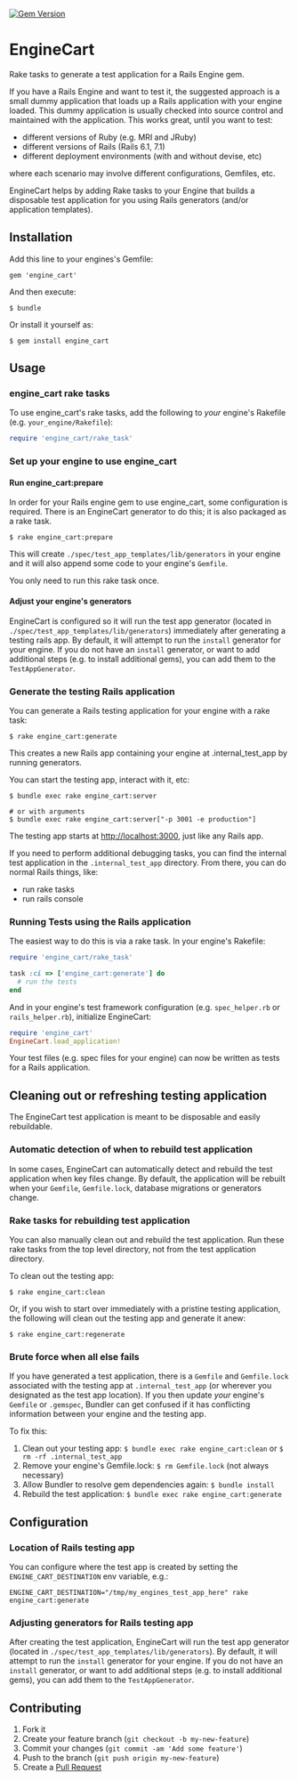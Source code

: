 [![Gem Version](https://badge.fury.io/rb/engine_cart.svg)](http://badge.fury.io/rb/engine_cart)

# EngineCart

Rake tasks to generate a test application for a Rails Engine gem.

If you have a Rails Engine and want to test it, the suggested approach is a small dummy application that loads up a Rails application with your engine loaded. This dummy application is usually checked into source control and maintained with the application. This works great, until you want to test:

 - different versions of Ruby (e.g. MRI and JRuby)
 - different versions of Rails (Rails 6.1, 7.1)
 - different deployment environments (with and without devise, etc)

where each scenario may involve different configurations, Gemfiles, etc.

EngineCart helps by adding Rake tasks to your Engine that builds a disposable test application for you using Rails generators (and/or application templates).

## Installation

Add this line to your engines's Gemfile:

    gem 'engine_cart'

And then execute:

    $ bundle

Or install it yourself as:

    $ gem install engine_cart

## Usage

### engine_cart rake tasks

To use engine_cart's rake tasks, add the following to *your* engine's Rakefile (e.g. `your_engine/Rakefile`):

```ruby
require 'engine_cart/rake_task'
```

### Set up your engine to use engine_cart

#### Run engine_cart:prepare

In order for your Rails engine gem to use engine_cart, some configuration is required. There is an EngineCart generator to do this; it is also packaged as a rake task.

```
$ rake engine_cart:prepare
```

This will create `./spec/test_app_templates/lib/generators` in your engine and it will also append some code to your engine's `Gemfile`.

You only need to run this rake task once.

#### Adjust your engine's generators

EngineCart is configured so it will run the test app generator (located in `./spec/test_app_templates/lib/generators`) immediately after generating a testing rails app. By default, it will attempt to run the `install` generator for your engine. If you do not have an `install` generator, or want to add additional steps (e.g. to install additional gems), you can add them to the `TestAppGenerator`.


### Generate the testing Rails application

You can generate a Rails testing application for your engine with a rake task:

```
$ rake engine_cart:generate
```

This creates a new Rails app containing your engine at .internal_test_app by running generators.

You can start the testing app, interact with it, etc:

```
$ bundle exec rake engine_cart:server

# or with arguments
$ bundle exec rake engine_cart:server["-p 3001 -e production"]
```

The testing app starts at [http://localhost:3000](http://localhost:3000), just like any Rails app.

If you need to perform additional debugging tasks, you can find the internal test application in the `.internal_test_app` directory. From there, you can do normal Rails things, like:
* run rake tasks
* run rails console

### Running Tests using the Rails application

The easiest way to do this is via a rake task.  In your engine's Rakefile:

```ruby
require 'engine_cart/rake_task'

task :ci => ['engine_cart:generate'] do
  # run the tests
end
```

And in your engine's test framework configuration (e.g. `spec_helper.rb` or `rails_helper.rb`), initialize EngineCart:

```ruby
require 'engine_cart'
EngineCart.load_application!
```

Your test files (e.g. spec files for your engine) can now be written as tests for a Rails application.

## Cleaning out or refreshing testing application

The EngineCart test application is meant to be disposable and easily rebuildable.

### Automatic detection of when to rebuild test application

In some cases, EngineCart can automatically detect and rebuild the test application when key files change. By default, the application will be rebuilt when your `Gemfile`, `Gemfile.lock`, database migrations or generators change.

### Rake tasks for rebuilding test application

You can also manually clean out and rebuild the test application.  Run these rake tasks from the top level directory, not from the test application directory.

To clean out the testing app:

```
$ rake engine_cart:clean
```

Or, if you wish to start over immediately with a pristine testing application, the following will clean out the testing app and generate it anew:

```
$ rake engine_cart:regenerate
```

### Brute force when all else fails

If you have generated a test application, there is a `Gemfile` and `Gemfile.lock` associated with the testing app at `.internal_test_app` (or wherever you designated as the test app location).  If you then update *your* engine's `Gemfile` or `.gemspec`, Bundler can get confused if it has conflicting information between your engine and the testing app.

To fix this:

1. Clean out your testing app: `$ bundle exec rake engine_cart:clean` or `$ rm -rf .internal_test_app`
2. Remove your engine's Gemfile.lock: `$ rm Gemfile.lock` (not always necessary)
3. Allow Bundler to resolve gem dependencies again: `$ bundle install`
4. Rebuild the test application: `$ bundle exec rake engine_cart:generate`

## Configuration

### Location of Rails testing app

You can configure where the test app is created by setting the `ENGINE_CART_DESTINATION` env variable, e.g.:

```
ENGINE_CART_DESTINATION="/tmp/my_engines_test_app_here" rake engine_cart:generate
```

### Adjusting generators for Rails testing app

After creating the test application, EngineCart will run the test app generator (located in `./spec/test_app_templates/lib/generators`). By default, it will attempt to run the `install` generator for your engine. If you do not have an `install` generator, or want to add additional steps (e.g. to install additional gems), you can add them to the `TestAppGenerator`.

## Contributing

1. Fork it
2. Create your feature branch (`git checkout -b my-new-feature`)
3. Commit your changes (`git commit -am 'Add some feature'`)
4. Push to the branch (`git push origin my-new-feature`)
5. Create a [Pull Request](https://help.github.com/articles/using-pull-requests/)
